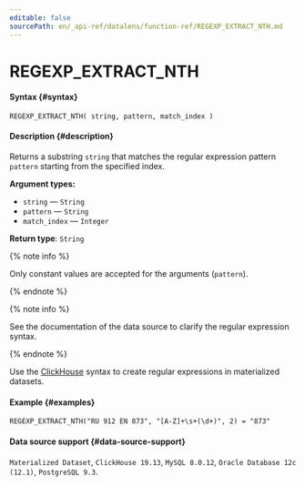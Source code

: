 ```yaml
---
editable: false
sourcePath: en/_api-ref/datalens/function-ref/REGEXP_EXTRACT_NTH.md
---
```


# REGEXP_EXTRACT_NTH



#### Syntax {#syntax}


```
REGEXP_EXTRACT_NTH( string, pattern, match_index )
```

#### Description {#description}
Returns a substring `string` that matches the regular expression pattern `pattern` starting from the specified index.

**Argument types:**
- `string` — `String`
- `pattern` — `String`
- `match_index` — `Integer`


**Return type**: `String`

{% note info %}

Only constant values are accepted for the arguments (`pattern`).

{% endnote %}

{% note info %}

See the documentation of the data source to clarify the regular expression syntax.

{% endnote %}

Use the [ClickHouse](https://github.com/google/re2/wiki/Syntax) syntax to create regular expressions in materialized datasets.



#### Example {#examples}

```
REGEXP_EXTRACT_NTH("RU 912 EN 873", "[A-Z]+\s+(\d+)", 2) = "873"
```


#### Data source support {#data-source-support}

`Materialized Dataset`, `ClickHouse 19.13`, `MySQL 8.0.12`, `Oracle Database 12c (12.1)`, `PostgreSQL 9.3`.
